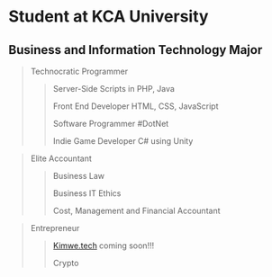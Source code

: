<!---
stephen-kimwe/stephen-kimwe is a ✨ special ✨ repository because its `README.md` (this file) appears on your GitHub profile.
You can click the Preview link to take a look at your changes.
--->
# Student at KCA University
## Business and Information Technology Major

<script src="https://platform.linkedin.com/badges/js/profile.js" async defer type="text/javascript"></script>

> Technocratic Programmer
> > Server-Side Scripts in PHP, Java
> > 
> > Front End Developer HTML, CSS, JavaScript 
> > 
> > 
> > 
> > Software Programmer #DotNet
> > 
> > Indie Game Developer C# using Unity

> Elite Accountant
> > Business Law
> > 
> > Business IT Ethics
> > 
> > Cost, Management and Financial Accountant
> > 
> > 


> Entrepreneur
> > [Kimwe.tech](https://kimwe.tech) coming soon!!! 
> > 
> > Crypto 
> > 

